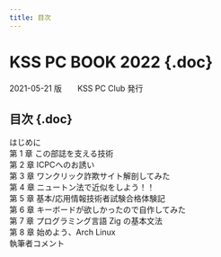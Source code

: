 ```yaml
---
title: 目次
---
```


<div class="front">

# KSS PC BOOK 2022 {.doc}

</div>
<div class="detail">
2021-05-21 版　　KSS PC Club 発行
</div>

<nav id="toc" role="doc-toc">

# 目次 {.doc}

- [はじめに](foreword.html)
- [第 1 章 この部誌を支える技術](about-vivliostyle/index.html)
- [第 2 章 ICPCへのお誘い](icpc-invitation/index.html)
- [第 3 章 ワンクリック詐欺サイト解剖してみた](hnm2022/index.html)
- [第 4 章 ニュートン法で近似をしよう！！](newtons-method/index.html)
- [第 5 章 基本/応用情報技術者試験合格体験記](fe-ap/index.html)
- [第 6 章 キーボードが欲しかったので自作してみた](keyboard/index.html)
- [第 7 章 プログラミング言語 Zig の基本文法](eno1220/index.html)
- [第 8 章 始めよう、Arch Linux](an_introduction_to_archlinux/index.html)
- [執筆者コメント](comments.html)

</nav>
